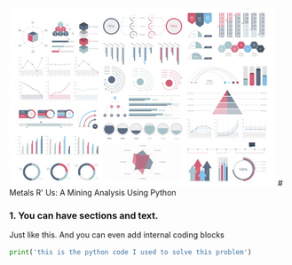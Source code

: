 <img src="images/dummy_thumbnail.jpg?raw=true"/>
# Metals R' Us: A Mining Analysis Using Python


### 1. You can have sections and text.

Just like this. And you can even add internal coding blocks

```python
print('this is the python code I used to solve this problem')
```

